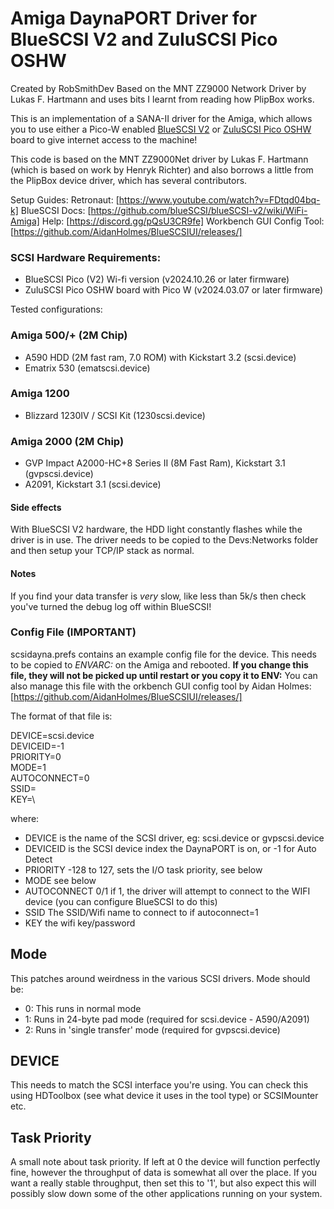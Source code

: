 # Amiga DaynaPORT Driver for BlueSCSI V2 and ZuluSCSI Pico OSHW
Created by RobSmithDev
Based on the MNT ZZ9000 Network Driver by Lukas F. Hartmann and uses bits I learnt from reading how PlipBox works.

This is an implementation of a SANA-II driver for the Amiga, which allows you to use either a Pico-W enabled [BlueSCSI V2](https://bluescsi.com/docs/WiFi-DaynaPORT) or [ZuluSCSI Pico OSHW](https://zuluscsi.com/oshw/) board to give internet access to the machine!

This code is based on the MNT ZZ9000Net driver by Lukas F. Hartmann (which is based on work by Henryk Richter) and also borrows a little from the PlipBox device driver, which has several contributors.

Setup Guides:
Retronaut: [https://www.youtube.com/watch?v=FDtqd04bq-k]
BlueSCSI Docs: [https://github.com/blueSCSI/blueSCSI-v2/wiki/WiFi-Amiga]
Help: [https://discord.gg/pQsU3CR9fe]
Workbench GUI Config Tool: [https://github.com/AidanHolmes/BlueSCSIUI/releases/]

### SCSI Hardware Requirements:
-	BlueSCSI Pico (V2) Wi-fi version (v2024.10.26 or later firmware) 
-	ZuluSCSI Pico OSHW board with Pico W (v2024.03.07 or later firmware)

Tested configurations:

### Amiga 500/+ (2M Chip)
-	A590 HDD (2M fast ram, 7.0 ROM) with Kickstart 3.2 (scsi.device)
-	Ematrix 530 (ematscsi.device)


### Amiga 1200
-   Blizzard 1230IV / SCSI Kit (1230scsi.device)

### Amiga 2000 (2M Chip)
-   GVP Impact A2000-HC+8 Series II (8M Fast Ram), Kickstart 3.1 (gvpscsi.device)
-   A2091, Kickstart 3.1 (scsi.device)

	
#### Side effects
With BlueSCSI V2 hardware, the HDD light constantly flashes while the driver is in use.
The driver needs to be copied to the Devs:Networks folder and then setup your TCP/IP stack as normal.

#### Notes
If you find your data transfer is *very* slow, like less than 5k/s then check you've turned the debug log off within BlueSCSI!

### Config File (IMPORTANT)
scsidayna.prefs contains an example config file for the device. This needs to be copied to *ENVARC:* on the Amiga and rebooted. 
**If you change this file, they will not be picked up until restart or you copy it to ENV:**
You can also manage this file with the orkbench GUI config tool by Aidan Holmes: [https://github.com/AidanHolmes/BlueSCSIUI/releases/]

The format of that file is:

DEVICE=scsi.device\
DEVICEID=-1\
PRIORITY=0\
MODE=1\
AUTOCONNECT=0\
SSID=\
KEY=\

where:
- DEVICE is the name of the SCSI driver, eg: scsi.device or gvpscsi.device
- DEVICEID is the SCSI device index the DaynaPORT is on, or -1 for Auto Detect
- PRIORITY -128 to 127, sets the I/O task priority, see below
- MODE see below
- AUTOCONNECT 0/1 if 1, the driver will attempt to connect to the WIFI device (you can configure BlueSCSI to do this)
- SSID The SSID/Wifi name to connect to if autoconnect=1
- KEY the wifi key/password

## Mode
This patches around weirdness in the various SCSI drivers. Mode should be:
- 0: This runs in normal mode
- 1: Runs in 24-byte pad mode (required for scsi.device - A590/A2091)
- 2: Runs in 'single transfer' mode (required for gvpscsi.device)

## DEVICE
This needs to match the SCSI interface you're using. You can check this using HDToolbox (see what device it uses in the tool type) or SCSIMounter etc.

## Task Priority
A small note about task priority. If left at 0 the device will function perfectly fine, however the throughput of data is somewhat all over the place.
If you want a really stable throughput, then set this to '1', but also expect this will possibly slow down some of the other applications running on your system.